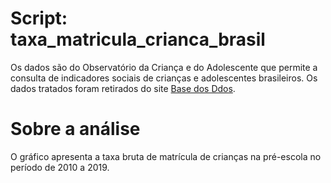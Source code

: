 # Script: taxa_matricula_crianca_brasil

Os dados são do Observatório da Criança e do Adolescente que permite a consulta de indicadores sociais de crianças e adolescentes brasileiros. Os dados tratados foram retirados do site [Base dos Ddos](https://basedosdados.org/).

# Sobre a análise

O gráfico apresenta a taxa bruta de matrícula de crianças na pré-escola no período de 2010 a 2019.
